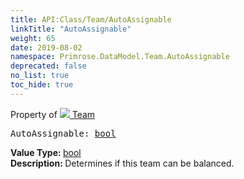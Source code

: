 ```yaml
---
title: API:Class/Team/AutoAssignable
linkTitle: "AutoAssignable"
weight: 65
date: 2019-08-02
namespace: Primrose.DataModel.Team.AutoAssignable
deprecated: false
no_list: true
toc_hide: true
---
```

Property of <a href="/docs/api-reference/Class/Team"><img src="/icons/silk/football.png"/>&nbsp;Team</a>
<pre class="method-declaration">
AutoAssignable: <a class="type" href="/docs/api-reference/System/Primitives#boolean">bool</a></pre>
<b>Value Type: </b>
<a class="type" href="/docs/api-reference/System/Primitives#boolean">bool</a>
<br/>
<b>Description: </b>
Determines if this team can be balanced.

